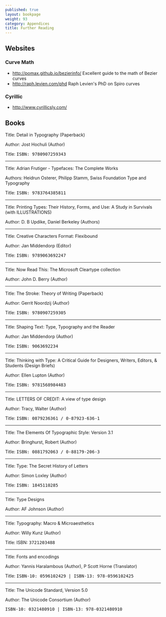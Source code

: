 ```yaml
---
published: true
layout: bookpage
weight: 93
category: Appendices
title: Further Reading
---
```


## Websites

### Curve Math

* http://pomax.github.io/bezierinfo/ Excellent guide to the math of Bezier curves
* http://raph.levien.com/phd Raph Levien's PhD on Spiro curves

### Cyrillic 

* http://www.cyrillicsly.com/

## Books

Title: Detail in Typography (Paperback)

Author: Jost Hochuli (Author)

Title: <tt>ISBN: 9780907259343</tt>

<hr />

Title: Adrian Frutiger - Typefaces: The Complete Works

Authors: Heidrun Osterer, Philipp Stamm, Swiss Foundation Type and Typography

Title: <tt>ISBN: 9783764385811</tt>

<hr />

Title: Printing Types: Their History, Forms, and Use: A Study in Survivals (with ILLUSTRATIONS)

Author: D. B Updike,  Daniel Berkeley (Authors)

<hr />

Title: Creative Characters Format: Flexibound

Author: Jan Middendorp (Editor)

Title: <tt>ISBN: 9789063692247</tt>

<hr />

Title: Now Read This: The Microsoft Cleartype collection

Author: John D. Berry (Author)

<hr />

Title: The Stroke: Theory of Writing (Paperback)

Author: Gerrit Noordzij (Author)

Title: <tt>ISBN: 9780907259305</tt>

<hr />

Title: Shaping Text: Type, Typography and the Reader

Author: Jan Middendorp  (Author)

Title: <tt>ISBN: 9063692234</tt>

<hr />

Title: Thinking with Type: A Critical Guide for Designers, Writers, Editors, &amp; Students (Design Briefs)

Author: Ellen Lupton (Author)

Title: <tt>ISBN: 9781568984483</tt>

<hr />

Title: LETTERS OF CREDIT: A view of type design

Author: Tracy, Walter (Author)

Title: <tt>ISBN: 0879236361 / 0-87923-636-1</tt>

<hr />

Title: The Elements Of Typographic Style: Version 3.1

Author: Bringhurst, Robert (Author)

Title: <tt>ISBN: 0881792063 / 0-88179-206-3</tt>

<hr />

Title: Type: The Secret History of Letters

Author: Simon Loxley (Author)

Title: <tt>ISBN: 1845110285</tt>

<hr />

Title: Type Designs

Author: AF Johnson (Author)

<hr />

Title: Typography: Macro &amp; Microaesthetics

Author: Willy Kunz (Author)

Title: ISBN: <tt>3721203488</tt>

<hr />

Title: Fonts and encodings

Author: Yannis Haralambous (Author), P Scott Horne (Translator)</tt>

Title: <tt>ISBN-10: 0596102429 | ISBN-13: 978-0596102425</tt>

<hr />

Title: The Unicode Standard, Version 5.0

Author: The Unicode Consortium (Author)

<tt>ISBN-10: 0321480910 | ISBN-13: 978-0321480910</tt>
